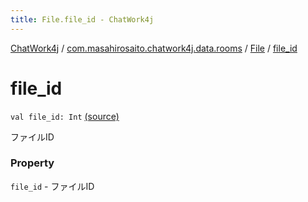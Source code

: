 ```yaml
---
title: File.file_id - ChatWork4j
---
```


[ChatWork4j](../../index.md) / [com.masahirosaito.chatwork4j.data.rooms](../index.md) / [File](index.md) / [file_id](.)

# file_id

`val file_id: Int` [(source)](https://github.com/MasahiroSaito/ChatWork4j/tree/master/src/main/kotlin/com/masahirosaito/chatwork4j/data/rooms/File.kt#L15)

ファイルID

### Property

`file_id` - ファイルID